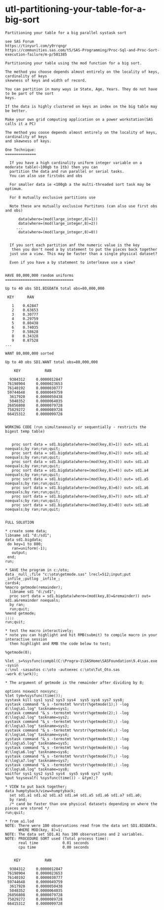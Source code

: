 # utl-partitioning-your-table-for-a-big-sort
    Partitioning your table for a big parallel systask sort

    see SAS Forum
    https://tinyurl.com/y9rrqngr
    https://communities.sas.com/t5/SAS-Programming/Proc-Sql-and-Proc-Sort-execution-failure/m-p/501385

    Partitioning your table using the mod function for a big sort.

    The method you choose depends almost entirely on the locality of keys, cardinality of keys
    skewness of keys and width of record.

    You can partition in many ways ie State, Age, Years. They do not have to be part of the sort
    keys.

    If the data is highly clustered on keys an index on the big table may be better.

    Make your own grid computing application on a power workstation(SAS calls it a PC)

    The method you coose depends almost entirely on the locality of keys, cardinality of keys
    and skewness of keys.

    One Technique:
    ==============

      If you have a high cardinality uniform integer variable on a moderate table(~100gb to 1tb) then you can
      partition the data and run parallel or serial tasks.
      You can also use firstobs and obs

      For smaller data ie <100gb a the multi-threaded sort task may be optimum.

      For 8 mutually exclusive partitions use

      Note these are mutually exclusive Partitons (can also use first obs and obs)

          data(where=(mod(large_integer,8)=1))
          data(where=(mod(large_integer,8)=2))
         ...
          data(where=(mod(large_integer,8)=0))


      If you sort each partition anf the numeric value is the key
       then you don't need a by statement to put the pieces back together
      just use a view. This may be faster than a single physical dataset?

      Even if you have a by statement to interleave use a view?


    HAVE 80,000,000 random uniforms
    ===============================

    Up to 40 obs SD1.BIGDATA total obs=80,000,000

     KEY      RAN

       1    0.62847
       2    0.63653
       3    0.30777
       4    0.29759
       5    0.80438
       6    0.74035
       7    0.58628
       8    0.34328
       9    0.87528
    ...

    WANT 80,000,000 sorted

    Up to 40 obs SD1.WANT total obs=80,000,000

        KEY           RAN

      9384312     0.0000012847
     76198904     0.0000023653
     76140192     0.0000030777
     59744648     0.0000049759
      3617920     0.0000050438
      5048352     0.0000064035
     26856808     0.0000079728
     75829272     0.0000089728
     66415312     0.0000099728


    WORKING CODE (run simultaneously or sequentially - restricts the bigest temp table)


       proc sort data = sd1.bigdata(where=(mod(key,8)=1)) out= sd1.a1 noequals;by ran;run;quit;
       proc sort data = sd1.bigdata(where=(mod(key,8)=2)) out= sd1.a2 noequals;by ran;run;quit;
       proc sort data = sd1.bigdata(where=(mod(key,8)=3)) out= sd1.a3 noequals;by ran;run;quit;
       proc sort data = sd1.bigdata(where=(mod(key,8)=4)) out= sd1.a4 noequals;by ran;run;quit;
       proc sort data = sd1.bigdata(where=(mod(key,8)=5)) out= sd1.a5 noequals;by ran;run;quit;
       proc sort data = sd1.bigdata(where=(mod(key,8)=6)) out= sd1.a6 noequals;by ran;run;quit;
       proc sort data = sd1.bigdata(where=(mod(key,8)=7)) out= sd1.a7 noequals;by ran;run;quit;
       proc sort data = sd1.bigdata(where=(mod(key,8)=0)) out= sd1.a0 noequals;by ran;run;quit;


    FULL SOLUTION

    * create some data;
    libname sd1 "d:/sd1";
    data sd1.bigdata;
     do key=1 to 800;
       ran=uniform(-1);
       output;
     end;
    run;

    * SAVE the program in c:/oto;
    data _null_;file "c:\oto\getmode.sas" lrecl=512;input;put _infile_;putlog _infile_;
    cards4;
    %macro getmode(remainder);
      libname sd1 "d:/sd1";
      proc sort data = sd1.bigdata(where=(mod(key,8)=&remainder)) out= sd1.a&remainder noequals;
      by ran;
      run;quit;
    %mend getmode;
    ;;;;
    run;quit;

    * test the macro interactively;
    * note you can highlight and hit RMB(submit) to compile macro in your interactive session
      then highlight and RMB the code below to test;

    %getmode(0);

    %let _s=%sysfunc(compbl(C:\Progra~1\SASHome\SASFoundation\9.4\sas.exe -sysin
    c:\nul -sasautos c:\oto -autoexec c:\oto\Tut_Oto.sas
    -work d:\wrk));

    * The argument of getmode is the remainder after dividing by 8;

    options noxwait noxsync;
    %let tym=%sysfunc(time());
    systask kill sys1 sys2 sys3 sys4  sys5 sys6 sys7 sys8;
    systask command "&_s -termstmt %nrstr(%getmode(1);) -log d:\log\a1.log" taskname=sys1;
    systask command "&_s -termstmt %nrstr(%getmode(2);) -log d:\log\a2.log" taskname=sys2;
    systask command "&_s -termstmt %nrstr(%getmode(3);) -log d:\log\a3.log" taskname=sys3;
    systask command "&_s -termstmt %nrstr(%getmode(4);) -log d:\log\a4.log" taskname=sys4;
    systask command "&_s -termstmt %nrstr(%getmode(5);) -log d:\log\a5.log" taskname=sys5;
    systask command "&_s -termstmt %nrstr(%getmode(6);) -log d:\log\a6.log" taskname=sys6;
    systask command "&_s -termstmt %nrstr(%getmode(7);) -log d:\log\a7.log" taskname=sys7;
    systask command "&_s -termstmt %nrstr(%getmode(0);) -log d:\log\a8.log" taskname=sys8;
    waitfor sys1 sys2 sys3 sys4  sys5 sys6 sys7 sys8;
    %put %sysevalf( %sysfunc(time()) - &tym);?

    * VIEW to put back together;
    data humptyback/view=humptyback;
      set sd1.a1 sd1.a2 sd1.a3 sd1.a4 sd1.a5 sd1.a6 sd1.a7 sd1.a0;
      by rand;
      /* cand be faster than one physical datasets depending on where the pieces are stored */
    run;quit;

    * from a1.lod
    NOTE: There were 100 observations read from the data set SD1.BIGDATA.
          WHERE MOD(key, 8)=1;
    NOTE: The data set SD1.A1 has 100 observations and 2 variables.
    NOTE: PROCEDURE SORT used (Total process time):
          real time           0.01 seconds
          cpu time            0.00 seconds


        KEY           RAN

      9384312     0.0000012847
     76198904     0.0000023653
     76140192     0.0000030777
     59744648     0.0000049759
      3617920     0.0000050438
      5048352     0.0000064035
     26856808     0.0000079728
     75829272     0.0000089728
     66415312     0.0000099728





